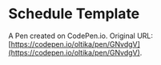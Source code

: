 # Schedule Template

A Pen created on CodePen.io. Original URL: [https://codepen.io/oltika/pen/GNvdgV](https://codepen.io/oltika/pen/GNvdgV).


